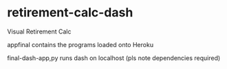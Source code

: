 # retirement-calc-dash
Visual Retirement Calc

appfinal contains the programs loaded onto Heroku

final-dash-app,py runs dash on localhost (pls note dependencies required)

